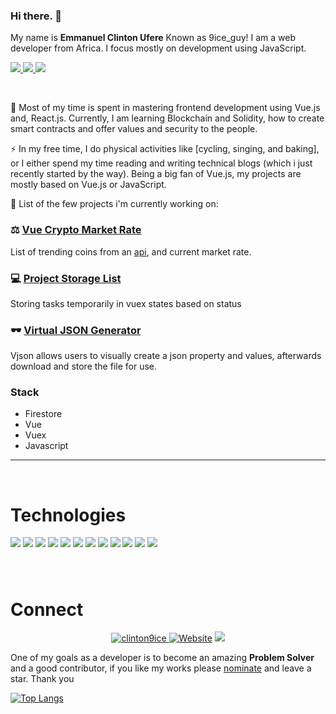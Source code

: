 ### Hi there. 👋

<!--
**clinton9ice/clinton9ice** is a ✨ _special_ ✨ repository because its `README.md` (this file) appears on your GitHub profile.

Here are some ideas to get you started:

- 🔭 I’m currently working on ...
- 🌱 I’m currently learning ...
- 👯 I’m looking to collaborate on ...
- 🤔 I’m looking for help with ...
- 💬 Ask me about ...
- 📫 How to reach me: ...
- 😄 Pronouns: ...
- ⚡ Fun fact: ...
-->


My name is **Emmanuel Clinton Ufere** Known as 9ice_guy! I am a web developer from Africa. I focus mostly on development using JavaScript.

<p align="left">
  <a href="https://clinton.nextoli.com.ng" target="_blank">
    <img src="https://img.shields.io/static/v1?label=|&message=WEBSITE&color=2a89e2&style=flat&logo=react&logo-color=white"/>
  </a>
  <a href="https://www.linkedin.com/in/emmanuel-ufere-1ab082198" target="_blank">
    <img src="https://img.shields.io/static/v1?label=|&message=LINKED-IN&color=23555f&style=flat&logo=linkedin&logo-color=23555f"/>
  </a>
  <a href="https://twitter.com/clintonufere" target="_blank">
    <img src="https://img.shields.io/static/v1?label=|&message=TWITTER&color=2a61e2&style=flat&logo=twitter&logo-color=white"/>
  </a>
</p>
<br />

🌱 Most of my time is spent in mastering frontend development using Vue.js and, React.js. Currently, I am learning Blockchain and Solidity, how to create smart contracts and offer values and security to the people.

⚡ In my free time, I do physical activities like [cycling, singing, and baking], or I either spend my time reading and writing technical blogs (which i just recently started by the way). Being a big fan of Vue.js, my projects are mostly based on Vue.js or JavaScript.

👯 List of the few projects i'm currently working on:

### ⚖ [Vue Crypto Market Rate](crypto-market-price.vercel.app/)

List of trending coins from an [api](https://www.coingecko.com/en/api/documentation), and current market rate.


### 💻 [Project Storage List](https://todo-manager-col.vercel.app/)

Storing tasks temporarily in vuex states based on status

### 🕶 [Virtual JSON Generator](https://virtual-json.nextoli.com.ng/)

Vjson allows users to visually create a json property and values, afterwards download and store the file for use.

### Stack
- Firestore
- Vue
- Vuex
- Javascript

---------------------------------------------------------
<br />

<h1 align="left">Technologies</h1>

<p align="left">
    <img src="https://img.shields.io/static/v1?label=|&message=HTML5&color=red&style=flat&logo=html5"/>
    <img src="https://img.shields.io/static/v1?label=|&message=CSS3&color=blue&style=flat&logo=css3"/>
    <img src="https://img.shields.io/static/v1?label=|&message=SASS&color=gray&style=flat&logo=sass"/>
    <img src="https://img.shields.io/static/v1?label=|&message=BOOTSTRAP&color=purple&style=flat&logo=bootstrap"/>
    <img src="https://img.shields.io/static/v1?label=|&message=JAVASCRIPT&color=yellow&style=flat&logo=javascript"/>
    <img src="https://img.shields.io/static/v1?label=|&message=REACT.JS&color=blue&style=flat&logo=react"/>
      <img src="https://img.shields.io/static/v1?label=|&message=SOLIDITY&color=gold&style=flat&logo=solidity"/>
       <img src="https://img.shields.io/static/v1?label=|&message=WORDPRESS&style=flat&logo=wordpress"/>
    <img src="https://img.shields.io/static/v1?label=|&message=ADOBE&color=red&style=flat&logo=adobe"/>
    <img src="https://img.shields.io/static/v1?label=|&message=MONGO-DB&color=gree&style=flat&logo=mongodb"/>
    <img src="https://img.shields.io/static/v1?label=|&message=EXPRESS&color=bbb111&style=flat&logo=express"/>
        <img src="https://img.shields.io/static/v1?label=|&message=FIREBASE&color=orange&style=flat&logo=firebase"/>
    </p>


<h3 align="left">
<!-- <img src="https://avatars.githubusercontent.com/u/57812399?v=4?username=clinton9ice&label=Profile%20views&color=0e75b6&style=flat" alt="clinton9ice"> -->
</h3>
<br />

<h1 align="left">Connect</h1>



<p align="center">
  <a href="https://twitter.com/clintonufere" target="_blank">
    <img src="https://img.shields.io/twitter/follow/clinton9ice?logo=twitter&style=for-the-badge" alt="clinton9ice" />
  </a>
  <a href="https://clinton.nextoli.com.ng" target="_blank"><img alt="Website" src="https://img.shields.io/badge/Website-clinton.nextoli.com.ng-orange?style=flat&logo=google-chrome"></a>

  <a href="https://www.linkedin.com/in/emmanuel-ufere-1ab082198" target="_blank">
    <img src="https://img.shields.io/static/v1?label=|&message=LINKED-IN&color=23555f&style=flat&logo=linkedin"/>
  </a>
</p>

One of my goals as a developer is to become an amazing **Problem Solver** and a good contributor, if you like my works please [nominate](https://stars.github.com/nominate/) and leave a star. Thank you 

[![Top Langs](https://github-readme-stats.vercel.app/api/top-langs/?username=clinton9ice&layout=compact&theme=radical)](https://github.com/clinton9ice/github-readme-stats)

